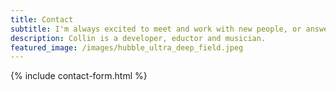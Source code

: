 ```yaml
---
title: Contact
subtitle: I'm always excited to meet and work with new people, or answer any questions about content on this site!
description: Collin is a developer, eductor and musician.
featured_image: /images/hubble_ultra_deep_field.jpeg
---
```


{% include contact-form.html %}